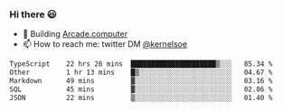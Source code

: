 ### Hi there 😃

- 🔨 Building [Arcade.computer](https://arcade.computer)
- 📫 How to reach me: twitter DM [@kernelsoe](https://twitter.com/kernelsoe)

<!--START_SECTION:waka-->

```txt
TypeScript    22 hrs 26 mins  █████████████████████▒░░░   85.34 %
Other         1 hr 13 mins    █▒░░░░░░░░░░░░░░░░░░░░░░░   04.67 %
Markdown      49 mins         ▓░░░░░░░░░░░░░░░░░░░░░░░░   03.16 %
SQL           45 mins         ▓░░░░░░░░░░░░░░░░░░░░░░░░   02.86 %
JSON          22 mins         ▒░░░░░░░░░░░░░░░░░░░░░░░░   01.40 %
```

<!--END_SECTION:waka-->
